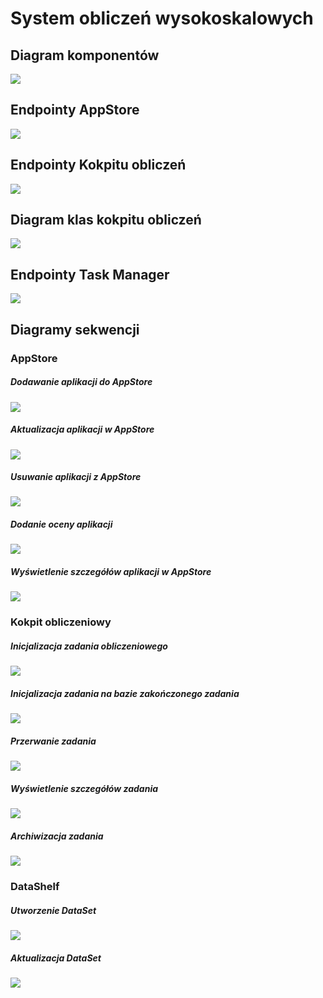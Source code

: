 # System obliczeń wysokoskalowych

## Diagram komponentów

![](diagrams/diagram_komponentow_2.png)

## Endpointy AppStore
![](diagrams/endpointy_appstore.png)

## Endpointy Kokpitu obliczeń
![](diagrams/endpointy_kokpit_io.png)

## Diagram klas kokpitu obliczeń
![](diagrams/diagram_klas.png)

## Endpointy Task Manager
![](diagrams/endpointy_tasks.png)

## Diagramy sekwencji

### AppStore

##### Dodawanie aplikacji do AppStore

![](diagrams/ds_dodanie_aplikacji.png)

##### Aktualizacja aplikacji w AppStore

![](diagrams/ds_aktualizacja_app.png)

##### Usuwanie aplikacji z AppStore

![](diagrams/usuwanie_aplikacji.png)

##### Dodanie oceny aplikacji

![](diagrams/ocena_aplikacji.png)

##### Wyświetlenie szczegółów aplikacji w AppStore

![](diagrams/ds_szczegoly_aplikacji.png)


### Kokpit obliczeniowy

##### Inicjalizacja zadania obliczeniowego

![](diagrams/ds_inicjalizacja_taska.png)

##### Inicjalizacja zadania na bazie zakończonego zadania

![](diagrams/inicjalizacja_na_bazie_starego.png)

##### Przerwanie zadania

![](diagrams/ds_przerwanie_zadania.png)

##### Wyświetlenie szczegółów zadania

![](diagrams/szczegoly_zadania.png)

##### Archiwizacja zadania

![](diagrams/ds_archiwizacja.png)

### DataShelf

##### Utworzenie DataSet

![](diagrams/utworzenie_dataset.png)


##### Aktualizacja DataSet

![](diagrams/aktualizacja_dataset.png)

